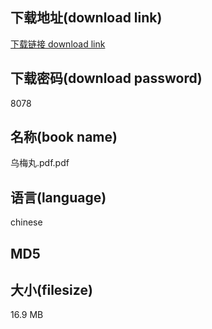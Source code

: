 ## 下载地址(download link)
[下载链接 download link](https://tutu365.netlify.app/?s=%E4%B9%8C%E6%A2%85%E4%B8%B8.pdf)

## 下载密码(download password)
8078

## 名称(book name)
乌梅丸.pdf.pdf

## 语言(language)
chinese

## MD5


## 大小(filesize)
16.9 MB
